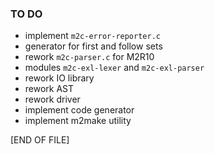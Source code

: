 ### TO DO

* implement `m2c-error-reporter.c`
* generator for first and follow sets
* rework `m2c-parser.c` for M2R10
* modules `m2c-exl-lexer` and `m2c-exl-parser`
* rework IO library
* rework AST
* rework driver
* implement code generator
* implement m2make utility

[END OF FILE]
